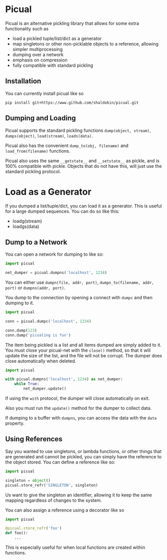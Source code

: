 
# Picual
Picual is an alternative pickling library that allows for some extra functionality such as
* load a pickled tuple/list/dict as a generator
* map singletons or other non-picklable objects to a reference, allowing simpler multiprocessing
* dumping over a network
* emphasis on compression
* fully compatible with standard pickling

## Installation
You can currently install picual like so
```
pip install git+https://www.github.com/shaldokin/picual.git
```

## Dumping and Loading
Picual supports the standard pickling functions `dump(object, stream)`, `dumps(object)`, `load(stream)`, `loads(data)`.

Picual also has the convenient `dump_to(obj, filename)` and `load_from(filename)` functions.

Picual also uses the same `__getstate__` and `__setstate__` as pickle, and is 100% compatible with pickle.
Objects that do not have this, will just use the standard pickling protocol.

# Load as a Generator
If you dumped a list/tuple/dict, you can load it as a generator.
This is useful for a large dumped sequences.
You can do so like this:
* loadg(stream)
* loadgs(data)


## Dump to a Network
You can open a network for dumping to like so:
```python
import picual

net_dumper = picual.dumpns('localhost', 1234)
```
You can either use `dumpn(file, addr, port)`, `dumpn_to(filename, addr, port)` or `dumpns(addr, port)`.

You dump to the connection by opening a connect with `dumpc` and then dumping to it.
```python
import picual

conn = picual.dumpc('localhost', 1234)

conn.dump(123)
conn.dump('picualing is fun')
```

The item being pickled is a list and all items dumped are simply added to it.
You must close your picual-net with the `close()` method, so that it will update the size of the list, and the file will not be corrupt.
The dumper does close automatically when deleted.

```python
import picual

with picual.dumpns('localhost', 1234) as net_dumper:
    while True:
        net_dumper.update()
```
If using the `with` protocol, the dumper will close automatically on exit.

Also you must run the `update()` method for the dumper to collect data.

If dumping to a buffer with `dumpns`, you can access the data with the `data` property.

## Using References
Say you wanted to use singletons, or lambda functions, or other things that are generated and cannot be pickled, you can simply have the reference to the object stored.
You can define a reference like so:
```python
import picual

singleton = object()
picual.store_refr('SINGLETON', singleton)
```
Us want to give the singleton an identifier, allowing it to keep the same mapping regardless of changes to the system.

You can also assign a reference using a decorator like so
```python
import picual

@picual.store_refr('foo')
def foo():
    ...
```

This is especially useful for when local functions are created within functions.


